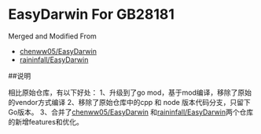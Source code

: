 # EasyDarwin For GB28181

Merged and Modified From 

+ [chenww05/EasyDarwin](https://github.com/chenww05/EasyDarwin)
+ [raininfall/EasyDarwin](https://github.com/raininfall/EasyDarwin)


##说明

相比原始仓库，有以下好处：
1、升级到了go mod，基于mod编译，移除了原始的vendor方式编译
2、移除了原始仓库中的cpp 和 node 版本代码分支，只留下Go版本。
3、合并了[chenww05/EasyDarwin](https://github.com/chenww05/EasyDarwin) 和[raininfall/EasyDarwin](https://github.com/raininfall/EasyDarwin)两个仓库的新增features和优化。
